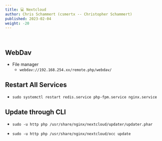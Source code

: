 ```yaml
---
title: 💻 Nextcloud
author: Chris Schammert (csmertx -- Christopher Schammert)
published: 2023-02-04
weight: -20
---
```


<br />

## WebDav
- File manager
    - ```webdav://192.168.254.xx/remote.php/webdav/```

## Restart All Services
- ```sudo systemctl restart redis.service php-fpm.service nginx.service```

## Update through CLI

- ```sudo -u http php /usr/share/nginx/nextcloud/updater/updater.phar```

- ```sudo -u http php /usr/share/nginx/nextcloud/occ update```
